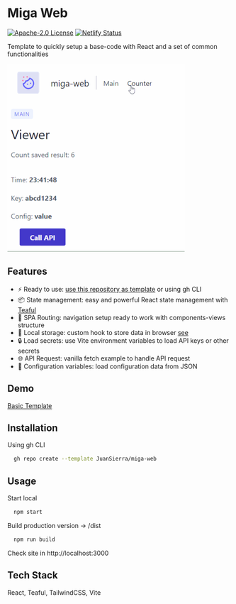 # Miga Web

[![Apache-2.0 License](https://img.shields.io/badge/License-Apache-2.svg)](https://choosealicense.com/licenses/apache-2.0/)
[![Netlify Status](https://api.netlify.com/api/v1/badges/7716b167-3afc-4f31-ac73-3e4f081a17f8/deploy-status)](https://app.netlify.com/sites/wondrous-starship-d64a29/deploys)

Template to quickly setup a base-code with React and a set of common functionalities

![Template Screenshot](migaweb-screenshot.gif)

## Features

- ⚡ Ready to use: [use this repository as template](https://github.com/JuanSierra/miga-web/generate) or using gh CLI
- 📦 State management: easy and powerful React state management with [Teaful](https://github.com/teafuljs/teaful#usestore-hook)
- 📍 SPA Routing: navigation setup ready to work with components-views structure 
- 💾 Local storage: custom hook to store data in browser [see](https://github.com/JuanSierra/miga-web/blob/master/src/hooks/useLocalStorage.js)
- 🔒 Load secrets: use Vite environment variables to load API keys or other secrets
- 🌐 API Request: vanilla fetch example to handle API request
- 📄 Configuration variables: load configuration data from JSON

## Demo

[Basic Template](https://wondrous-starship-d64a29.netlify.app/)


## Installation

Using gh CLI

```bash
  gh repo create --template JuanSierra/miga-web
```

## Usage

Start local
```bash
  npm start
```

Build production version -> /dist
```bash
  npm run build
```

Check site in http://localhost:3000

## Tech Stack

React, Teaful, TailwindCSS, Vite